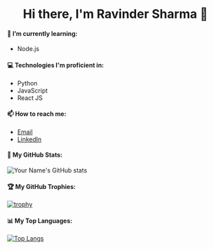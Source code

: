 <h1 align="center"> Hi there, I'm Ravinder Sharma 👋</h1>

#### 🌱 I’m currently learning:

- Node.js

#### 💻 Technologies I'm proficient in:

- Python
- JavaScript
- React JS

#### 📫 How to reach me:

- [Email](mailto:ravindersh@iitbhilai.ac.in)
- [LinkedIn](https://www.linkedin.com/in/ravinder-iitbh/)


#### 🌟 My GitHub Stats:

![Your Name's GitHub stats](https://github-readme-stats.vercel.app/api?username=ChiefRavinder&show_icons=true&theme=radical)

#### 🏆 My GitHub Trophies:

[![trophy](https://github-profile-trophy.vercel.app/?username=ChiefRavinder&theme=onedark)](https://github.com/ChiefRavinder)

#### 📊 My Top Languages:

[![Top Langs](https://github-readme-stats.vercel.app/api/top-langs/?username=ChiefRavinder&layout=compact&theme=radical)](https://github.com/ChiefRavinder)

